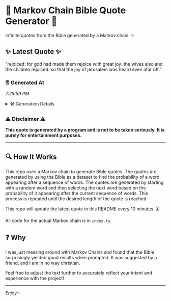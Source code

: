 # 📖 Markov Chain Bible Quote Generator 📖

Infinite quotes from the Bible generated by a Markov chain. ✨

## ✨ Latest Quote ✨
"rejoiced: for god had made them rejoice with great joy: the wives also and the children rejoiced: so that the joy of jerusalem was heard even afar off."

### ⏰ Generated At
*7:25:59 PM*

<details>
    <summary>🛠️ Generation Details</summary>
    <p>
        <strong>🌱 Seed:</strong> rejoiced:<br>
        <strong>🔄 Iterations:</strong> 27<br>
        <strong>📜 Context History:</strong><br>[ rejoiced: ]: for<br>[ rejoiced:, for ]: god<br>[ rejoiced:, for, god ]: had<br>[ rejoiced:, for, god, had ]: made<br>[ rejoiced:, for, god, had, made ]: them<br>[ rejoiced:, for, god, had, made, them ]: rejoice<br>[ for, god, had, made, them, rejoice ]: with<br>[ god, had, made, them, rejoice, with ]: great<br>[ had, made, them, rejoice, with, great ]: joy:<br>[ made, them, rejoice, with, great, joy: ]: the<br>[ them, rejoice, with, great, joy:, the ]: wives<br>[ rejoice, with, great, joy:, the, wives ]: also<br>[ with, great, joy:, the, wives, also ]: and<br>[ great, joy:, the, wives, also, and ]: the<br>[ joy:, the, wives, also, and, the ]: children<br>[ the, wives, also, and, the, children ]: rejoiced:<br>[ wives, also, and, the, children, rejoiced: ]: so<br>[ also, and, the, children, rejoiced:, so ]: that<br>[ and, the, children, rejoiced:, so, that ]: the<br>[ the, children, rejoiced:, so, that, the ]: joy<br>[ children, rejoiced:, so, that, the, joy ]: of<br>[ rejoiced:, so, that, the, joy, of ]: jerusalem<br>[ so, that, the, joy, of, jerusalem ]: was<br>[ that, the, joy, of, jerusalem, was ]: heard<br>[ the, joy, of, jerusalem, was, heard ]: even<br>[ joy, of, jerusalem, was, heard, even ]: afar<br>[ of, jerusalem, was, heard, even, afar ]: off.<br>
    </p>
</details>

### ⚠️ Disclaimer ⚠️
**This quote is generated by a program and is not to be taken seriously. It is purely for entertainment purposes.**

---

## 🔍 How It Works

This repo uses a Markov chain to generate Bible quotes. The quotes are generated by using the Bible as a dataset to find the probability of a word appearing after a sequence of words. The quotes are generated by starting with a random word and then selecting the next word based on the probability of it appearing after the current sequence of words. This process is repeated until the desired length of the quote is reached.

This repo will update the latest quote in this README every 10 minutes. ⏳

All code for the actual Markov chain is in `index.ts`.

## ❓ Why

I was just messing around with Markov Chains and found that the Bible surprisingly yielded good results when prompted. 
It was suggested by a friend, and I am in no way christian.

Feel free to adjust the text further to accurately reflect your intent and experience with the project!

---

*Enjoy*✨

